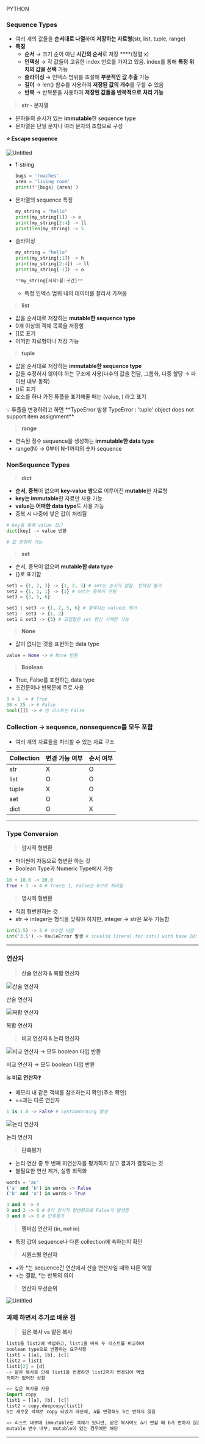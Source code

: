 PYTHON
### Sequence Types

- 여러 개의 값들을 **순서대로 나열**하여 **저장하는 자료형**(str, list, tuple, range)
- **특징**
    - **순서** → 크기 순이 아닌 **시간의 순서**로 저장 ****(정렬 x)
    - **인덱싱** → 각 값들이 고유한 index 번호를 가지고 있음. index를 통해 **특정 위치의 값을 선택** 가능
    - **슬라이싱** → 인덱스 범위를 조절해 **부분적인 값 추출** 가능
    - **길이** → len() 함수를 사용하여 **저장된 값의 개수**를 구할 수 있음
    - **반복** → 반복문을 사용하여 **저장된 값들을 반복적으로 처리 가능**

> **str - 문자열**
> 
- 문자들의 순서가 있는 **immutable**한 sequence type
- 문자열은 단일 문자나 여러 문자의 조합으로 구성

**⭐ Escape sequence**

![Untitled]((https://file.notion.so/f/f/abf254f6-50fe-4a95-aaab-bf44470fc177/4d69d19b-e30e-41dc-9506-d42c43263eff/Untitled.png?id=25fbae5a-73a4-4823-9ff4-31835bc24f46&table=block&spaceId=abf254f6-50fe-4a95-aaab-bf44470fc177&expirationTimestamp=1705478400000&signature=GqHiXQwwm-sdVxs1lnO3MnETJbd85mcxPsWD5045SYQ&downloadName=Untitled.png))

- f-string
    
    ```python
    bugs = 'roaches'
    area = 'living room'
    print(f'{bugs} {area}')
    ```
    
- 문자열의 sequence 특징
    
    ```python
    my_string = "hello"
    print(my_string[1]) -> e
    print(my_string[2:4] -> ll
    print(len(my_string) -> 5
    ```
    
- 슬라이싱
    
    ```python
    my_string = "hello"
    print(my_string[:1]) -> h
    print(my_string[2:4]) -> ll
    print(my_string[-1]) -> o
    
    **my_string[시작:끝:구간]**
    ```
    
    - 특정 인덱스 범위 내의 데이터를 잘라서 가져옴

> **list**
> 
- 값을 순서대로 저장하는 **mutable한 sequence type**
- 0개 이상의 객체 목록을 저장함
- []로 표기
- 어떠한 자료형이나 저장 가능

> **tuple**
> 
- 값을 순서대로 저장하는 **immutable한 sequence type**
- 값을 수정하지 않아야 하는 구조에 사용(다수의 값을 전달, 그룹화, 다중 할당 → 파이썬 내부 동작)
- ()로 표기
- 요소를 하나 가진 튜플을 표기해줄 때는 (value, ) 라고 표기

<aside>
💡 튜플을 변경하려고 하면 **TypeError 발생
TypeError : ’tuple’ object does not support item assignment**

</aside>

> **range**
> 
- 연속된 정수 sequence을 생성하는 **immutable한 data type**
- range(N) → 0부터 N-1까지의 숫자 sequence

### NonSequence Types

> **dict**
> 
- **순서, 중복**이 없으며 **key-value 쌍**으로 이루어진 **mutable**한 자료형
- **key는 immutable**한 자료만 사용 가능
- **value는 어떠한 data type**도 사용 가능
- 중복 시 나중에 넣은 값이 처리됨

```python
# key를 통해 value 접근
dict[key] -> value 반환

# 값 변경이 가능
```

> **set**
> 
- 순서, 중복이 없으며 **mutable한 data type**
- {}로 표기함

```python
set1 = {1, 2, 3} -> {1, 2, 3} # set는 순서가 없음. 인덱싱 불가
set2 = {1, 1, 1} -> {1} # set는 중복이 안됨
set3 = {3, 5, 6}

set1 | set3 -> {1, 2, 5, 6} # 중복되는 value는 제거
set1 - set3 -> {1, 2} 
set1 & set3 -> {3} # 교집합은 set 연산 시에만 가능
```

> **None**
> 
- 값이 없다는 것을 표현하는 data type

```python
value = None -> # None 반환
```

> **Boolean**
> 
- True, False를 표현하는 data type
- 조건문이나 반복문에 주로 사용

```python
3 > 1 -> # True
30 < 25 -> # False
bool([]) -> # 빈 리스트는 False
```

### Collection → sequence, nonsequence를 모두 포함

- 여러 개의 자료들을 처리할 수 있는 자료 구조

| Collection | 변경 가능 여부 | 순서 여부 |
| --- | --- | --- |
| str | X | O |
| list | O | O |
| tuple | X | O |
| set | O | X |
| dict | O | X |

---

### Type Conversion

> **암시적 형변환**
> 
- 파이썬이 자동으로 형변환 하는 것
- Boolean Type과 Numeric Type에서 가능

```python
10 + 10.0 -> 20.0
True + 3 -> 4 # True는 1, False는 0으로 처리함
```

> **명시적 형변환**
> 
- 직접 형변환하는 것
- str → integer는 형식을 맞춰야 하지만, integer → str은 모두 가능함

```python
int(3.5) -> 3 # 소수점 버림
int('3.5') -> VauleError 발생 # invalid literal for int() with base 10: '3.5'
```

---

### 연산자

> **산술 연산자 & 복합 연산자**
> 

![산술 연산자](https://prod-files-secure.s3.us-west-2.amazonaws.com/abf254f6-50fe-4a95-aaab-bf44470fc177/d594a373-70ae-4f24-8e82-928e3b3bc95a/Untitled.png)

산술 연산자

![복합 연산자](https://prod-files-secure.s3.us-west-2.amazonaws.com/abf254f6-50fe-4a95-aaab-bf44470fc177/46c7eb40-1111-4187-bb2f-ededfb8700e4/Untitled.png)

복합 연산자

> **비교 연산자 & 논리 연산자**
> 

![비교 연산자 → 모두 boolean 타입 반환](https://prod-files-secure.s3.us-west-2.amazonaws.com/abf254f6-50fe-4a95-aaab-bf44470fc177/d0b495d3-11d2-45b1-bacb-5c641dd753c6/Untitled.png)

비교 연산자 → 모두 boolean 타입 반환

**is 비교 연산자**❓

- 메모리 내 같은 객체를 참조하는지 확인(주소 확인)
- ==과는 다른 연산자

```python
1 is 1.0 -> False # SyntaxWarning 발생
```

![논리 연산자](https://prod-files-secure.s3.us-west-2.amazonaws.com/abf254f6-50fe-4a95-aaab-bf44470fc177/68778558-1550-4866-9bfe-0861e55a486e/Untitled.png)

논리 연산자

> **단축평가**
> 
- 논리 연산 중 두 번째 피연산자를 평가하지 않고 결과가 결정되는 것
- 불필요한 연산 제거, 실행 최적화

```python
words = 'ac'
('a' and 'b') in words -> False
('b' and 'a') in words-> True

3 and 0 -> 0
0 and 3 -> 0 # 0이 암시적 형변환으로 False가 발생함
0 and 0 -> 0 # 단축평가
```

> **멤버십 연산자 (in, not in)**
> 
- 특정 값이 sequence나 다른 collection에 속하는지 확인

> **시퀀스형 연산자**
> 
- +와 *는 sequence간 연산에서 산술 연산자일 때와 다른 역할
- +는 결합, *는 반복의 의미

> **연산자 우선순위**
> 

![Untitled](https://prod-files-secure.s3.us-west-2.amazonaws.com/abf254f6-50fe-4a95-aaab-bf44470fc177/d23b468b-fddb-4a2a-898b-4ba62d825c2d/Untitled.png)

### **과제 하면서 추가로 배운 점**

> **깊은 복사 vs 얕은 복사**
> 

```python
list1을 list2에 백업하고, list1을 바꿔 두 리스트를 비교하여
boolean type으로 반환하는 요구사항
list1 = [[a], [b], [c]]
list2 = list1
list1[2] = [d]
-> 얕은 복사로 인해 list1을 변경하면 list2까지 변경되어 백업
의미가 없어진 상황

=> 깊은 복사를 사용
import copy
list1 = [[a], [b], [c]]
list2 = copy.deepcopy(list1)
b는 새로운 객체로 copy 되었기 때문에, a를 변경해도 b는 변하지 않음

=> 리스트 내부에 immutable한 객체가 있다면, 얕은 복사여도 a가 변할 때 b가 변하지 않음
mutable 변수 내부, mutable이 있는 경우에만 해당
```

---
